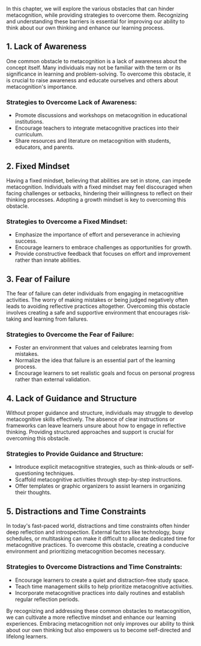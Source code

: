 
In this chapter, we will explore the various obstacles that can hinder metacognition, while providing strategies to overcome them. Recognizing and understanding these barriers is essential for improving our ability to think about our own thinking and enhance our learning process.

1\. Lack of Awareness
--------------------

One common obstacle to metacognition is a lack of awareness about the concept itself. Many individuals may not be familiar with the term or its significance in learning and problem-solving. To overcome this obstacle, it is crucial to raise awareness and educate ourselves and others about metacognition's importance.

### Strategies to Overcome Lack of Awareness:

* Promote discussions and workshops on metacognition in educational institutions.
* Encourage teachers to integrate metacognitive practices into their curriculum.
* Share resources and literature on metacognition with students, educators, and parents.

2\. Fixed Mindset
----------------

Having a fixed mindset, believing that abilities are set in stone, can impede metacognition. Individuals with a fixed mindset may feel discouraged when facing challenges or setbacks, hindering their willingness to reflect on their thinking processes. Adopting a growth mindset is key to overcoming this obstacle.

### Strategies to Overcome a Fixed Mindset:

* Emphasize the importance of effort and perseverance in achieving success.
* Encourage learners to embrace challenges as opportunities for growth.
* Provide constructive feedback that focuses on effort and improvement rather than innate abilities.

3\. Fear of Failure
------------------

The fear of failure can deter individuals from engaging in metacognitive activities. The worry of making mistakes or being judged negatively often leads to avoiding reflective practices altogether. Overcoming this obstacle involves creating a safe and supportive environment that encourages risk-taking and learning from failures.

### Strategies to Overcome the Fear of Failure:

* Foster an environment that values and celebrates learning from mistakes.
* Normalize the idea that failure is an essential part of the learning process.
* Encourage learners to set realistic goals and focus on personal progress rather than external validation.

4\. Lack of Guidance and Structure
---------------------------------

Without proper guidance and structure, individuals may struggle to develop metacognitive skills effectively. The absence of clear instructions or frameworks can leave learners unsure about how to engage in reflective thinking. Providing structured approaches and support is crucial for overcoming this obstacle.

### Strategies to Provide Guidance and Structure:

* Introduce explicit metacognitive strategies, such as think-alouds or self-questioning techniques.
* Scaffold metacognitive activities through step-by-step instructions.
* Offer templates or graphic organizers to assist learners in organizing their thoughts.

5\. Distractions and Time Constraints
------------------------------------

In today's fast-paced world, distractions and time constraints often hinder deep reflection and introspection. External factors like technology, busy schedules, or multitasking can make it difficult to allocate dedicated time for metacognitive practices. To overcome this obstacle, creating a conducive environment and prioritizing metacognition becomes necessary.

### Strategies to Overcome Distractions and Time Constraints:

* Encourage learners to create a quiet and distraction-free study space.
* Teach time management skills to help prioritize metacognitive activities.
* Incorporate metacognitive practices into daily routines and establish regular reflection periods.

By recognizing and addressing these common obstacles to metacognition, we can cultivate a more reflective mindset and enhance our learning experiences. Embracing metacognition not only improves our ability to think about our own thinking but also empowers us to become self-directed and lifelong learners.
